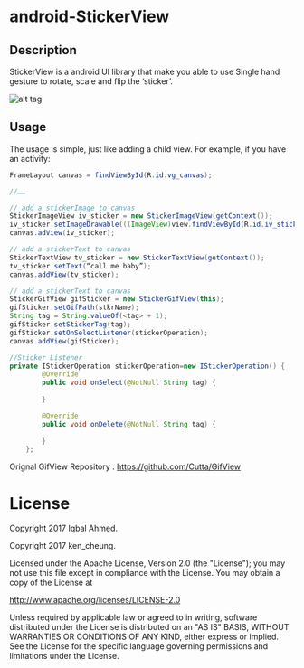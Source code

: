 # android-StickerView

## Description
StickerView is a android UI library that make you able to use
Single hand gesture to rotate, scale and flip the ‘sticker’.


![alt tag](/demo.gif)


## Usage

The usage is simple, just like adding a child view.
For example, if you have an activity:

```java
FrameLayout canvas = findViewById(R.id.vg_canvas); 

//……

// add a stickerImage to canvas
StickerImageView iv_sticker = new StickerImageView(getContext());
iv_sticker.setImageDrawable(((ImageView)view.findViewById(R.id.iv_sticker)).getDrawable());
canvas.adView(iv_sticker);

// add a stickerText to canvas
StickerTextView tv_sticker = new StickerTextView(getContext());
tv_sticker.setText(“call me baby”);
canvas.addView(tv_sticker);

// add a stickerText to canvas
StickerGifView gifSticker = new StickerGifView(this);
gifSticker.setGifPath(stkrName);
String tag = String.valueOf(<tag> + 1);
gifSticker.setStickerTag(tag);
gifSticker.setOnSelectListener(stickerOperation);
canvas.addView(gifSticker);

//Sticker Listener
private IStickerOperation stickerOperation=new IStickerOperation() {
        @Override
        public void onSelect(@NotNull String tag) {
      
        }

        @Override
        public void onDelete(@NotNull String tag) {
      
        }
    };
```
Orignal GifView Repository : https://github.com/Cutta/GifView

# License
Copyright 2017 Iqbal Ahmed.

Copyright 2017 ken_cheung.

Licensed under the Apache License, Version 2.0 (the "License");
you may not use this file except in compliance with the License.
You may obtain a copy of the License at

   http://www.apache.org/licenses/LICENSE-2.0

Unless required by applicable law or agreed to in writing, software
distributed under the License is distributed on an "AS IS" BASIS,
WITHOUT WARRANTIES OR CONDITIONS OF ANY KIND, either express or implied.
See the License for the specific language governing permissions and
limitations under the License.
